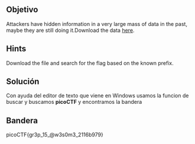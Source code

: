 ## Objetivo
Attackers have hidden information in a very large mass of data in the past, maybe they are still doing it.Download the data [here](https://artifacts.picoctf.net/c/126/anthem.flag.txt).

## Hints
Download the file and search for the flag based on the known prefix.

## Solución
Con ayuda del editor de texto que viene en Windows usamos la funcion de buscar y buscamos **picoCTF** y encontramos la bandera

## Bandera
picoCTF{gr3p_15_@w3s0m3_2116b979}